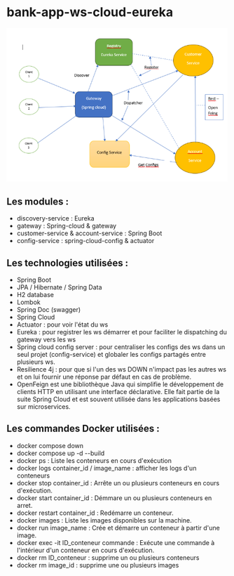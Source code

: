 # bank-app-ws-cloud-eureka
![ban-app schema](schema.PNG)

## Les modules : 

- discovery-service : Eureka
- gateway : Spring-cloud & gateway
- customer-service & account-service : Spring Boot
- config-service : spring-cloud-config & actuator

## Les technologies utilisées : 

  - Spring Boot
  - JPA / Hibernate / Spring Data
  - H2 database
  - Lombok
  - Spring Doc (swagger)
  - Spring Cloud
  - Actuator : pour voir l'état du ws
  - Eureka : pour registrer les ws démarrer et pour faciliter le dispatching du gateway vers les ws
  - Spring cloud config server : pour centraliser les configs des ws dans un seul projet (config-service) et globaler les configs partagés entre plusieurs ws.
  - Resilience 4j : pour que si l'un des ws DOWN n'impact pas les autres ws et on lui fournir une réponse par défaut en cas de problème.
  - OpenFeign est une bibliothèque Java qui simplifie le développement de clients HTTP en utilisant une interface déclarative. Elle fait partie de la suite Spring Cloud et est souvent utilisée dans les applications basées sur microservices.

## Les commandes Docker utilisées : 

  - docker compose down
  - docker compose up -d --build
  - docker ps : Liste les conteneurs en cours d'exécution
  - docker logs container_id / image_name : afficher les logs d'un conteneurs
  - docker stop container_id : Arrête un ou plusieurs conteneurs en cours d'exécution.
  - docker start container_id : Démmare un ou plusieurs conteneurs en arret.
  - docker restart container_id : Redémarre un conteneur.
  - docker images : Liste les images disponibles sur la machine.
  - docker run image_name : Crée et démarre un conteneur à partir d'une image.
  - docker exec -it ID_conteneur commande : Exécute une commande à l'intérieur d'un conteneur en cours d'exécution.
  - docker rm ID_conteneur : supprime un ou plusieurs conteneurs
  - docker rm image_id : supprime une ou plusieurs images
